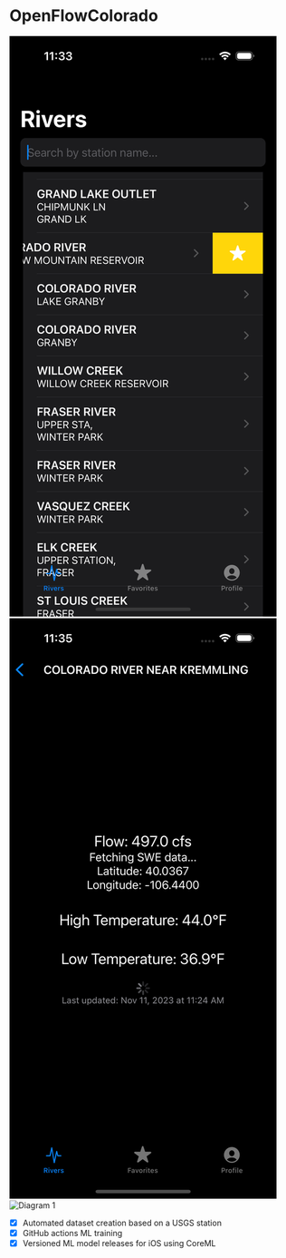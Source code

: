 # OpenFlowColorado

![Alt text](assets/SS3.png?raw=true "Home Screen")
![Alt text](assets/SS1.png?raw=true "River View")
![Diagram 1](https://raw.githubusercontent.com/tmart234/OpenFlowColorado/main/assets/OpenFlowML_diagram.svg "ML workflow")

- [x] Automated dataset creation based on a USGS station
- [x] GitHub actions ML training
- [x] Versioned ML model releases for iOS using CoreML
